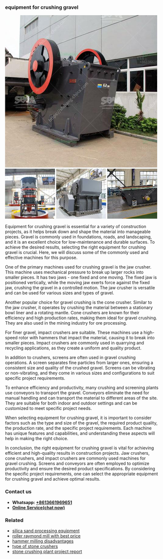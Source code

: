 <h3>equipment for crushing gravel</h3><img src='1704951711.jpg' alt=''><p>Equipment for crushing gravel is essential for a variety of construction projects, as it helps break down and shape the material into manageable pieces. Gravel is commonly used in foundations, roads, and landscaping, and it is an excellent choice for low-maintenance and durable surfaces. To achieve the desired results, selecting the right equipment for crushing gravel is crucial. Here, we will discuss some of the commonly used and effective machines for this purpose.</p><p>One of the primary machines used for crushing gravel is the jaw crusher. This machine uses mechanical pressure to break up larger rocks into smaller pieces. It has two jaws - one fixed and one moving. The fixed jaw is positioned vertically, while the moving jaw exerts force against the fixed jaw, crushing the gravel in a controlled motion. The jaw crusher is versatile and can be used for various sizes and types of gravel.</p><p>Another popular choice for gravel crushing is the cone crusher. Similar to the jaw crusher, it operates by crushing the material between a stationary bowl liner and a rotating mantle. Cone crushers are known for their efficiency and high production rates, making them ideal for gravel crushing. They are also used in the mining industry for ore processing.</p><p>For finer gravel, impact crushers are suitable. These machines use a high-speed rotor with hammers that impact the material, causing it to break into smaller pieces. Impact crushers are commonly used in quarrying and recycling applications, as they create a uniform and quality product.</p><p>In addition to crushers, screens are often used in gravel crushing operations. A screen separates fine particles from larger ones, ensuring a consistent size and quality of the crushed gravel. Screens can be vibrating or non-vibrating, and they come in various sizes and configurations to suit specific project requirements.</p><p>To enhance efficiency and productivity, many crushing and screening plants use conveyors to transport the gravel. Conveyors eliminate the need for manual handling and can transport the material to different areas of the site. They are suitable for both indoor and outdoor settings and can be customized to meet specific project needs.</p><p>When selecting equipment for crushing gravel, it is important to consider factors such as the type and size of the gravel, the required product quality, the production rate, and the specific project requirements. Each machine has unique features and capabilities, and understanding these aspects will help in making the right choice.</p><p>In conclusion, the right equipment for crushing gravel is vital for achieving efficient and high-quality results in construction projects. Jaw crushers, cone crushers, and impact crushers are commonly used machines for gravel crushing. Screens and conveyors are often employed to optimize productivity and ensure the desired product specifications. By considering the specific project requirements, one can select the appropriate equipment for crushing gravel and achieve optimal results.</p><h3>Contact us</h3><ul><li><strong>Whatsapp:&nbsp;<a href="https://wa.me/8613661969651">+8613661969651</a></strong></li><li><a href="https://swt.shibang-china.com/?git&amp;zhl&amp;equipment for crushing gravel"><strong>Online Service(chat now)</strong></a></li></ul><h3>Related</h3><ul><li><a href='silica sand processing equipment.md'>silica sand processing equipment</a></li><li><a href='roller raymond mill with best price.md'>roller raymond mill with best price</a></li><li><a href='hammer milling disadvantages.md'>hammer milling disadvantages</a></li><li><a href='type of stone crushers.md'>type of stone crushers</a></li><li><a href='stone crushing plant project report.md'>stone crushing plant project report</a></li></ul>